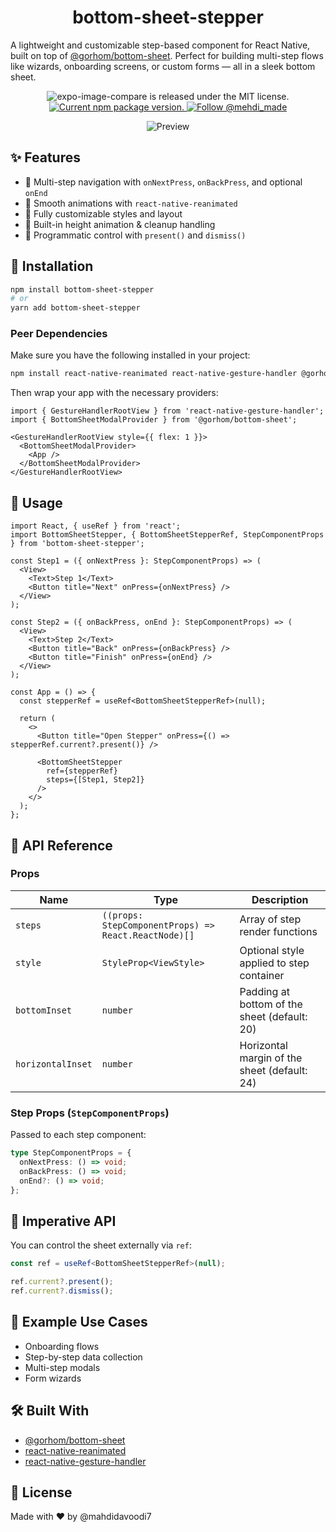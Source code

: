 <h1 align="center">
	bottom-sheet-stepper
</h1>

A lightweight and customizable step-based component for React Native, built on top of [@gorhom/bottom-sheet](https://github.com/gorhom/react-native-bottom-sheet). Perfect for building multi-step flows like wizards, onboarding screens, or custom forms — all in a sleek bottom sheet.

<p align="center">
  <img src="https://img.shields.io/badge/license-MIT-blue.svg" alt="expo-image-compare is released under the MIT license." />
  <a href="https://www.npmjs.org/package/bottom-sheet-stepper">
    <img src="https://img.shields.io/npm/v/bottom-sheet-stepper" alt="Current npm package version." />
  </a>
  <a href="https://twitter.com/intent/follow?screen_name=mehdi_made">
    <img src="https://img.shields.io/twitter/follow/mehdi_made.svg?label=Follow%20@mehdi_made" alt="Follow @mehdi_made" />
  </a>
</p>

<p align="center">
  <img src="https://github.com/mahdidavoodi7/bottom-sheet-stepper/blob/main/preview.gif?raw=true" alt="Preview" />
</p>

## ✨ Features

- 🎯 Multi-step navigation with `onNextPress`, `onBackPress`, and optional `onEnd`
- 📱 Smooth animations with `react-native-reanimated`
- 🧩 Fully customizable styles and layout
- 🧠 Built-in height animation & cleanup handling
- 🔁 Programmatic control with `present()` and `dismiss()`



## 🚀 Installation

```bash
npm install bottom-sheet-stepper
# or
yarn add bottom-sheet-stepper
```

### Peer Dependencies

Make sure you have the following installed in your project:

```bash
npm install react-native-reanimated react-native-gesture-handler @gorhom/bottom-sheet
```

Then wrap your app with the necessary providers:

```tsx
import { GestureHandlerRootView } from 'react-native-gesture-handler';
import { BottomSheetModalProvider } from '@gorhom/bottom-sheet';

<GestureHandlerRootView style={{ flex: 1 }}>
  <BottomSheetModalProvider>
    <App />
  </BottomSheetModalProvider>
</GestureHandlerRootView>
```


## 🧱 Usage

```tsx
import React, { useRef } from 'react';
import BottomSheetStepper, { BottomSheetStepperRef, StepComponentProps } from 'bottom-sheet-stepper';

const Step1 = ({ onNextPress }: StepComponentProps) => (
  <View>
    <Text>Step 1</Text>
    <Button title="Next" onPress={onNextPress} />
  </View>
);

const Step2 = ({ onBackPress, onEnd }: StepComponentProps) => (
  <View>
    <Text>Step 2</Text>
    <Button title="Back" onPress={onBackPress} />
    <Button title="Finish" onPress={onEnd} />
  </View>
);

const App = () => {
  const stepperRef = useRef<BottomSheetStepperRef>(null);

  return (
    <>
      <Button title="Open Stepper" onPress={() => stepperRef.current?.present()} />

      <BottomSheetStepper
        ref={stepperRef}
        steps={[Step1, Step2]}
      />
    </>
  );
};
```





## 📘 API Reference

### Props

| Name              | Type                                                 | Description                                  |
|-------------------|------------------------------------------------------|----------------------------------------------|
| `steps`           | `((props: StepComponentProps) => React.ReactNode)[]` | Array of step render functions               |
| `style`           | `StyleProp<ViewStyle>`                               | Optional style applied to step container     |
| `bottomInset`     | `number`                                             | Padding at bottom of the sheet (default: 20) |
| `horizontalInset` | `number`                                             | Horizontal margin of the sheet (default: 24) |

### Step Props (`StepComponentProps`)

Passed to each step component:

```ts
type StepComponentProps = {
  onNextPress: () => void;
  onBackPress: () => void;
  onEnd?: () => void;
};
```



## 🔧 Imperative API

You can control the sheet externally via `ref`:

```ts
const ref = useRef<BottomSheetStepperRef>(null);

ref.current?.present();
ref.current?.dismiss();
```


## 🧪 Example Use Cases

- Onboarding flows
- Step-by-step data collection
- Multi-step modals
- Form wizards




## 🛠 Built With

- [@gorhom/bottom-sheet](https://github.com/gorhom/react-native-bottom-sheet)
- [react-native-reanimated](https://docs.swmansion.com/react-native-reanimated/)
- [react-native-gesture-handler](https://docs.swmansion.com/react-native-gesture-handler/)




## 📄 License

Made with ❤️ by @mahdidavoodi7

